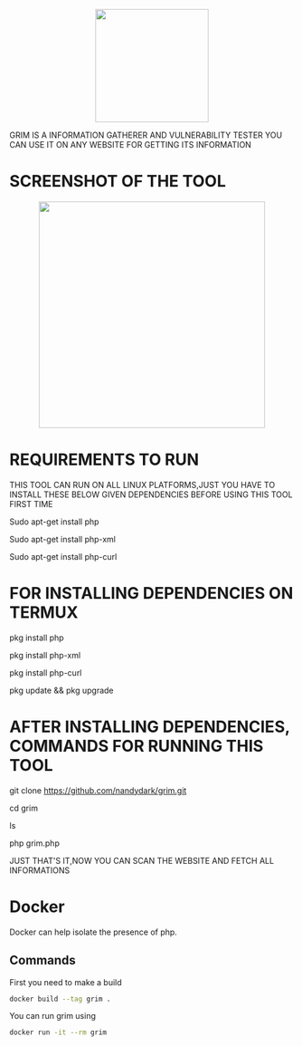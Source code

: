 


<p align="center">
	<img src="https://i.imgur.com/qdoV097.jpg" width="200px">
</p>


GRIM IS A INFORMATION GATHERER AND VULNERABILITY TESTER
YOU CAN USE IT ON ANY WEBSITE FOR GETTING ITS INFORMATION


# SCREENSHOT OF THE TOOL
<p align="center">
	<img src="https://i.imgur.com/a9YIv4D.png" width="400px">
</p>


# REQUIREMENTS TO RUN

THIS TOOL CAN RUN ON ALL LINUX PLATFORMS,JUST YOU HAVE TO INSTALL THESE BELOW GIVEN DEPENDENCIES BEFORE USING THIS TOOL FIRST TIME


Sudo apt-get install php

Sudo apt-get install php-xml

Sudo apt-get install php-curl

# FOR INSTALLING DEPENDENCIES ON TERMUX

pkg install php

pkg install php-xml

pkg install php-curl

pkg update && pkg upgrade



# AFTER INSTALLING DEPENDENCIES, COMMANDS FOR RUNNING THIS TOOL


git clone https://github.com/nandydark/grim.git

cd grim

ls

php grim.php


JUST THAT'S IT,NOW YOU CAN SCAN THE WEBSITE AND FETCH ALL INFORMATIONS


# Docker
Docker can help isolate the presence of php.

## Commands

First you need to make a build
```bash
docker build --tag grim .
```

You can run grim using
```bash
docker run -it --rm grim
```
